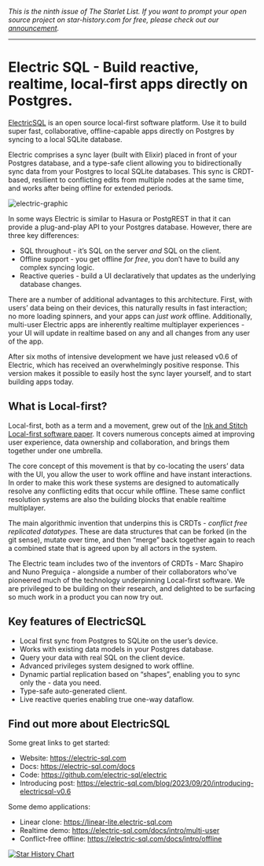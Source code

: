 *This is the ninth issue of The Starlet List. If you want to prompt your open source project on star-history.com for free, please check out our [announcement](/blog/list-your-open-source-project).*

---
# Electric SQL - Build reactive, realtime, local-first apps directly on Postgres.

[ElectricSQL](https://electric-sql.com/) is an open source local-first software platform. Use it to build super fast, collaborative, offline-capable apps directly on Postgres by syncing to a local SQLite database.

Electric comprises a sync layer (built with Elixir) placed in front of your Postgres database, and a type-safe client allowing you to bidirectionally sync data from your Postgres to local SQLite databases. This sync is CRDT-based, resilient to conflicting edits from multiple nodes at the same time, and works after being offline for extended periods.

![electric-graphic](/blog/assets/electricsql/electric-graphic.webp)

In some ways Electric is similar to Hasura or PostgREST in that it can provide a plug-and-play API to your Postgres database. However, there are three key differences:

- SQL throughout - it’s SQL on the server _and_ SQL on the client.
- Offline support - you get offline _for free_, you don’t have to build any complex syncing logic.
- Reactive queries - build a UI declaratively that updates as the underlying database changes.

There are a number of additional advantages to this architecture. First, with users’ data being on their devices, this naturally results in fast interaction; no more loading spinners, and your apps can _just work_ offline. Additionally, multi-user Electric apps are inherently realtime multiplayer experiences - your UI will update in realtime based on any and all changes from any user of the app.

After six moths of intensive development we have just released v0.6 of Electric, which has received an overwhelmingly positive response. This version makes it possible to easily host the sync layer yourself, and to start building apps today.

## What is Local-first?

Local-first, both as a term and a movement, grew out of the [Ink and Stitch Local-first software paper](https://www.inkandswitch.com/local-first/). It covers numerous concepts aimed at improving user experience, data ownership and collaboration, and brings them together under one umbrella.

The core concept of this movement is that by co-locating the users’ data with the UI, you allow the user to work offline and have instant interactions. In order to make this work these systems are designed to automatically resolve any conflicting edits that occur while offline. These same conflict resolution systems are also the building blocks that enable realtime multiplayer.

The main algorithmic invention that underpins this is CRDTs - _conflict free replicated datatypes_. These are data structures that can be forked (in the git sense), mutate over time, and then “merge” back together again to reach a combined state that is agreed upon by all actors in the system.

The Electric team includes two of the inventors of CRDTs - Marc Shapiro and Nuno Preguiça - alongside a number of their collaborators who've pioneered much of the technology underpinning Local-first software. We are privileged to be building on their research, and delighted to be surfacing so much work in a product you can now try out.

## Key features of ElectricSQL

- Local first sync from Postgres to SQLite on the user’s device.
- Works with existing data models in your Postgres database.
- Query your data with real SQL on the client device.
- Advanced privileges system designed to work offline.
- Dynamic partial replication based on “shapes”, enabling you to sync only the - data you need.
- Type-safe auto-generated client.
- Live reactive queries enabling true one-way dataflow.

## Find out more about ElectricSQL

Some great links to get started:

- Website: https://electric-sql.com
- Docs: https://electric-sql.com/docs
- Code: https://github.com/electric-sql/electric
- Introducing post: https://electric-sql.com/blog/2023/09/20/introducing-electricsql-v0.6

Some demo applications:

- Linear clone: https://linear-lite.electric-sql.com
- Realtime demo: https://electric-sql.com/docs/intro/multi-user
- Conflict-free offline: https://electric-sql.com/docs/intro/offline

[![Star History Chart](https://api.star-history.com/svg?repos=electric-sql/electric&type=Date)](https://star-history.com/#electric-sql/electric&Date)